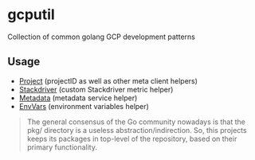 # gcputil

Collection of common golang GCP development patterns

## Usage

* [Project](project/) (projectID as well as other meta client helpers)
* [Stackdriver](sd/) (custom Stackdriver metric helper)
* [Metadata](meta/) (metadata service helper)
* [EnvVars](env/) (environment variables helper)

> The general consensus of the Go community nowadays is that the pkg/ directory is a useless abstraction/indirection. So, this projects keeps its packages in top-level of the repository, based on their primary functionality.